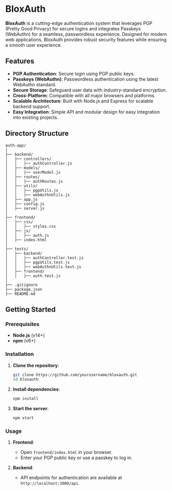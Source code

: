 
# BloxAuth

**BloxAuth** is a cutting-edge authentication system that leverages PGP (Pretty Good Privacy) for secure logins and integrates Passkeys (WebAuthn) for a seamless, passwordless experience. Designed for modern web applications, BloxAuth provides robust security features while ensuring a smooth user experience.

## Features

- **PGP Authentication**: Secure login using PGP public keys.
- **Passkeys (WebAuthn)**: Passwordless authentication using the latest WebAuthn standard.
- **Secure Storage**: Safeguard user data with industry-standard encryption.
- **Cross-Platform**: Compatible with all major browsers and platforms.
- **Scalable Architecture**: Built with Node.js and Express for scalable backend support.
- **Easy Integration**: Simple API and modular design for easy integration into existing projects.

## Directory Structure

```
auth-app/
│
├── backend/
│   ├── controllers/
│   │   ├── authController.js
│   ├── models/
│   │   ├── userModel.js
│   ├── routes/
│   │   ├── authRoutes.js
│   ├── utils/
│   │   ├── pgpUtils.js
│   │   ├── webAuthnUtils.js
│   ├── app.js
│   ├── config.js
│   ├── server.js
│
├── frontend/
│   ├── css/
│   │   ├── styles.css
│   ├── js/
│   │   ├── auth.js
│   ├── index.html
│
├── tests/
│   ├── backend/
│   │   ├── authController.test.js
│   │   ├── pgpUtils.test.js
│   │   ├── webAuthnUtils.test.js
│   ├── frontend/
│   │   ├── auth.test.js
│
├── .gitignore
├── package.json
├── README.md
```

## Getting Started

### Prerequisites

- **Node.js** (v14+)
- **npm** (v6+)

### Installation

1. **Clone the repository**:
   ```bash
   git clone https://github.com/yourusername/bloxauth.git
   cd bloxauth
   ```

2. **Install dependencies**:
   ```bash
   npm install
   ```

3. **Start the server**:
   ```bash
   npm start
   ```

### Usage

1. **Frontend**:
   - Open `frontend/index.html` in your browser.
   - Enter your PGP public key or use a passkey to log in.

2. **Backend**:
   - API endpoints for authentication are available at `http://localhost:3000/api`.

